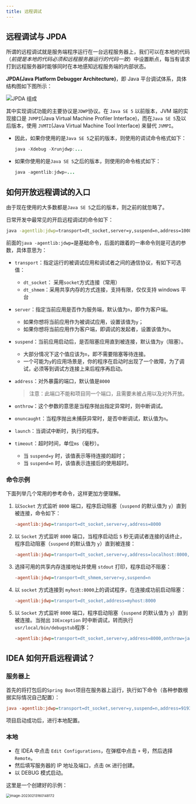 ```yaml
---
title: 远程调试
---
```


## 远程调试与 JPDA

所谓的远程调试就是服务端程序运行在一台远程服务器上，我们可以在本地的代码（*前提是本地的代码必须和远程服务器运行的代码一致*）中设置断点，每当有请求打到远程服务器时能够同时在本地感知远程服务端的内部状态。

**JPDA(Java Platform Debugger Architecture)**，即 Java 平台调试体系，具体结构图如下图所示：

![JPDA 组成](https://figure-bed.chua-n.com/JavaWeb/SpringBoot/JPDA.png)

其中实现调试功能的主要协议是`JDWP`协议。在 `Java SE 5` 以前版本，JVM 端的实现接口是 `JVMPI`(Java Virtual Machine Profiler Interface)，而在`Java SE 5`及以后版本，使用 `JVMTI`(Java Virtual Machine Tool Interface) 来替代 `JVMPI`。

- 因此，如果你使用的是`Java SE 5`之前的版本，则使用的调试命令格式如下：

  ```java
  java -Xdebug -Xrunjdwp:...
  ```

- 如果你使用的是`Java SE 5`之后的版本，则使用的命令格式如下：

  ```java
  java -agentlib:jdwp=...
  ```

## 如何开放远程调试的入口

由于现在使用的大多数都是`Java SE 5`之后的版本，则之前的就忽略了。

日常开发中最常见的开启远程调试的命令如下：

```bash
java -agentlib:jdwp=transport=dt_socket,server=y,suspend=n,address=10086 -jar xxx.jar
```

前面的`java -agentlib:jdwp=`是基础命令，后面的跟着的一串命令则是可选的参数，具体意思为：

- `transport`：指定运行的被调试应用和调试者之间的通信协议，有如下可选值：
  - `dt_socket`： 采用`socket`方式连接（常用）
  - `dt_shmem`：采用共享内存的方式连接，支持有限，仅仅支持 windows 平台

- `server`：指定当前应用是否作为服务端，默认值为`n`，即作为客户端。

  - 如果你想将当前应用作为被调试应用，设置该值为`y`；
  - 如果你想将当前应用作为客户端，即调试的发起者，设置该值为`n`。

- `suspend`：当前应用启动后，是否阻塞应用直到被连接，默认值为`y`（阻塞）。

  - 大部分情况下这个值应该为`n`，即不需要阻塞等待连接。
  - 一个可能为`y`的应用场景是，你的程序在启动时出现了一个故障，为了调试，必须等到调试方连接上来后程序再启动。

- `address`：对外暴露的端口，默认值是`8000`

  > 注意：此端口不能和项目同一个端口，且需要未被占用以及对外开放。

- `onthrow`：这个参数的意思是当程序抛出指定异常时，则中断调试。

- `onuncaught`：当程序抛出未捕获异常时，是否中断调试，默认值为`n`。

- `launch`：当调试中断时，执行的程序。

- `timeout`：超时时间，单位`ms`（毫秒）。

  - 当 `suspend=y` 时，该值表示等待连接的超时；
  - 当 `suspend=n` 时，该值表示连接后的使用超时。

### 命令示例

下面列举几个常用的参考命令，这样更加方便理解。

1. 以`Socket` 方式监听 `8000` 端口，程序启动阻塞（`suspend` 的默认值为 `y`）直到被连接，命令如下：

   ```ini
   -agentlib:jdwp=transport=dt_socket,server=y,address=8000
   ```

2. 以 `Socket` 方式监听 `8000` 端口，当程序启动后 `5` 秒无调试者连接的话终止，程序启动阻塞（`suspend` 的默认值为 `y`）直到被连接：

   ```ini
   -agentlib:jdwp=transport=dt_socket,server=y,address=localhost:8000,timeout=5000
   ```

3. 选择可用的共享内存连接地址并使用 `stdout` 打印，程序启动不阻塞：

   ```ini
   -agentlib:jdwp=transport=dt_shmem,server=y,suspend=n
   ```

4. 以 `socket` 方式连接到 `myhost:8000`上的调试程序，在连接成功前启动阻塞：

   ```ini
   -agentlib:jdwp=transport=dt_socket,address=myhost:8000
   ```

5. 以 `Socket` 方式监听 `8000` 端口，程序启动阻塞（`suspend` 的默认值为 `y`）直到被连接。当抛出 `IOException` 时中断调试，转而执行 `usr/local/bin/debugstub`程序：

   ```ini
   -agentlib:jdwp=transport=dt_socket,server=y,address=8000,onthrow=java.io.IOException,launch=/usr/local/bin/debugstub
   ```

## IDEA 如何开启远程调试？

### 服务器上

首先的将打包后的`Spring Boot`项目在服务器上运行，执行如下命令（各种参数根据实际情况自己配置）：

```ini
java -agentlib:jdwp=transport=dt_socket,server=y,suspend=n,address=9193 -jar debug-demo.jar
```

项目启动成功后，进行本地配置。

### 本地

- 在 IDEA 中点击 `Edit Configurations`，在弹框中点击 `+` 号，然后选择`Remote`。
- 然后填写服务器的 IP 地址及端口，点击 `OK` 进行创建。
- 以 DEBUG 模式启动。

这里是一个创建好的示例：

<img src="https://figure-bed.chua-n.com/JavaWeb/SpringBoot/image-20230213160148172.png" alt="image-20230213160148172" style="zoom:67%;" />
